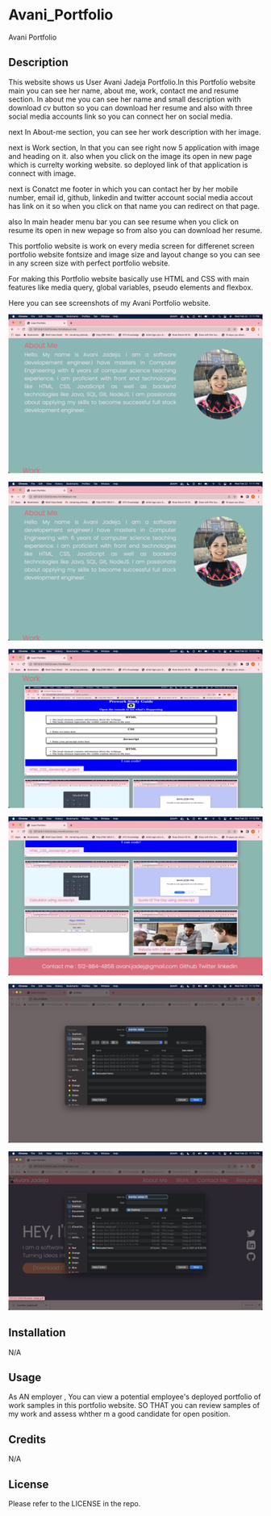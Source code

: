# Avani_Portfolio
Avani Portfolio


## Description

This website shows us User Avani Jadeja Portfolio.In this Portfolio website main you can see her name, about me, work, contact me and resume section.
In about me you can see her name and small description with download cv button so you can download her resume and also with three social media accounts link so you can connect her on social media.

next In About-me section, you can see her work description with her image.

next is Work section, In that you can see right now 5 application with image and heading on it. also when you click on the image its open in new page which is currelty working website. so deployed link of that application is connect with image.

next is Conatct me footer in which you can contact her by her mobile number, email id, github, linkedin and twitter account social media accout has link on it so when you click on that name you can redirect on that page.

also In main header menu bar you can see resume when you click on resume its open in new wepage so from also you can download her resume.

This portfolio website is work on every media screen for differenet screen portfolio website fontsize and image size and layout change so you can see in any screen size with perfect portfolio website.

For making this Portfolio website basically use HTML and CSS with main features like  media query, global variables, pseudo elements and flexbox.

Here you can see screenshots of my Avani Portfolio website.

![Avani Portfolio](./assets/images/website_screenshots/About_me.png)

![About_me](./assets/images/website_screenshots/About_me.png)

![Work](./assets/images/website_screenshots/Work.png)

![Contact_me](./assets/images/website_screenshots/Contact_me.png)

![resume](./assets/images/website_screenshots/resume.png)

![Download_CV](./assets/images/website_screenshots/Download_CV.png)


## Installation

N/A


## Usage

As AN employer , You can view a potential employee's deployed portfolio of  work samples in this portfolio website. SO THAT you can review samples of my work and assess whther m a good candidate for open position.


## Credits

N/A

## License

Please refer to the LICENSE in the repo.
